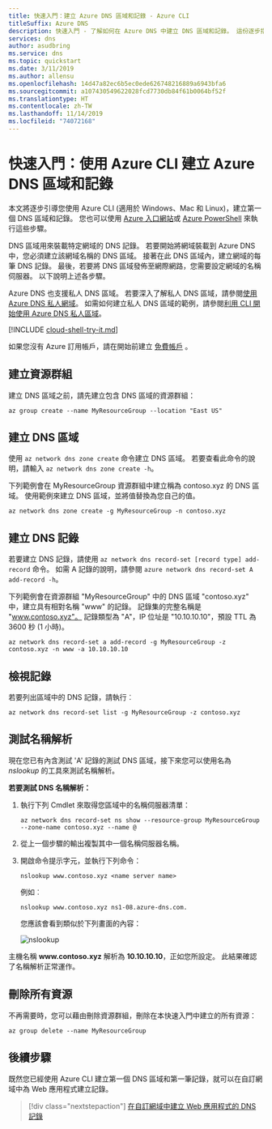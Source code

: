 ```yaml
---
title: 快速入門：建立 Azure DNS 區域和記錄 - Azure CLI
titleSuffix: Azure DNS
description: 快速入門 - 了解如何在 Azure DNS 中建立 DNS 區域和記錄。 這份逐步指南將引導您使用 Azure CLI 建立和管理第一個 DNS 區域和記錄。
services: dns
author: asudbring
ms.service: dns
ms.topic: quickstart
ms.date: 3/11/2019
ms.author: allensu
ms.openlocfilehash: 14d47a82ec6b5ec0ede626748216889a6943bfa6
ms.sourcegitcommit: a107430549622028fcd7730db84f61b0064bf52f
ms.translationtype: HT
ms.contentlocale: zh-TW
ms.lasthandoff: 11/14/2019
ms.locfileid: "74072168"
---
```

# <a name="quickstart-create-an-azure-dns-zone-and-record-using-azure-cli"></a>快速入門：使用 Azure CLI 建立 Azure DNS 區域和記錄

本文將逐步引導您使用 Azure CLI (適用於 Windows、Mac 和 Linux)，建立第一個 DNS 區域和記錄。 您也可以使用 [Azure 入口網站](dns-getstarted-portal.md)或 [Azure PowerShell](dns-getstarted-powershell.md) 來執行這些步驟。

DNS 區域用來裝載特定網域的 DNS 記錄。 若要開始將網域裝載到 Azure DNS 中，您必須建立該網域名稱的 DNS 區域。 接著在此 DNS 區域內，建立網域的每筆 DNS 記錄。 最後，若要將 DNS 區域發佈至網際網路，您需要設定網域的名稱伺服器。 以下說明上述各步驟。

Azure DNS 也支援私人 DNS 區域。 若要深入了解私人 DNS 區域，請參閱[使用 Azure DNS 私人網域](private-dns-overview.md)。 如需如何建立私人 DNS 區域的範例，請參閱[利用 CLI 開始使用 Azure DNS 私人區域](./private-dns-getstarted-cli.md)。

[!INCLUDE [cloud-shell-try-it.md](../../includes/cloud-shell-try-it.md)]

如果您沒有 Azure 訂用帳戶，請在開始前建立 [免費帳戶](https://azure.microsoft.com/free/?WT.mc_id=A261C142F) 。

## <a name="create-the-resource-group"></a>建立資源群組

建立 DNS 區域之前，請先建立包含 DNS 區域的資源群組：

```azurecli
az group create --name MyResourceGroup --location "East US"
```

## <a name="create-a-dns-zone"></a>建立 DNS 區域

使用 `az network dns zone create` 命令建立 DNS 區域。 若要查看此命令的說明，請輸入 `az network dns zone create -h`。

下列範例會在 MyResourceGroup  資源群組中建立稱為 contoso.xyz  的 DNS 區域。 使用範例來建立 DNS 區域，並將值替換為您自己的值。

```azurecli
az network dns zone create -g MyResourceGroup -n contoso.xyz
```

## <a name="create-a-dns-record"></a>建立 DNS 記錄

若要建立 DNS 記錄，請使用 `az network dns record-set [record type] add-record` 命令。 如需 A 記錄的說明，請參閱 `azure network dns record-set A add-record -h`。

下列範例會在資源群組 "MyResourceGroup" 中的 DNS 區域 "contoso.xyz" 中，建立具有相對名稱 "www" 的記錄。 記錄集的完整名稱是 "www.contoso.xyz"。 記錄類型為 "A"，IP 位址是 "10.10.10.10"，預設 TTL 為 3600 秒 (1 小時)。

```azurecli
az network dns record-set a add-record -g MyResourceGroup -z contoso.xyz -n www -a 10.10.10.10
```

## <a name="view-records"></a>檢視記錄

若要列出區域中的 DNS 記錄，請執行︰

```azurecli
az network dns record-set list -g MyResourceGroup -z contoso.xyz
```

## <a name="test-the-name-resolution"></a>測試名稱解析

現在您已有內含測試 'A' 記錄的測試 DNS 區域，接下來您可以使用名為 *nslookup* 的工具來測試名稱解析。 

**若要測試 DNS 名稱解析：**

1. 執行下列 Cmdlet 來取得您區域中的名稱伺服器清單：

   ```azurecli
   az network dns record-set ns show --resource-group MyResourceGroup --zone-name contoso.xyz --name @
   ```

1. 從上一個步驟的輸出複製其中一個名稱伺服器名稱。

1. 開啟命令提示字元，並執行下列命令：

   ```
   nslookup www.contoso.xyz <name server name>
   ```

   例如︰

   ```
   nslookup www.contoso.xyz ns1-08.azure-dns.com.
   ```

   您應該會看到類似於下列畫面的內容：

   ![nslookup](media/dns-getstarted-portal/nslookup.PNG)

主機名稱 **www\.contoso.xyz** 解析為 **10.10.10.10**，正如您所設定。 此結果確認了名稱解析正常運作。

## <a name="delete-all-resources"></a>刪除所有資源

不再需要時，您可以藉由刪除資源群組，刪除在本快速入門中建立的所有資源：

```azurecli
az group delete --name MyResourceGroup
```

## <a name="next-steps"></a>後續步驟

既然您已經使用 Azure CLI 建立第一個 DNS 區域和第一筆記錄，就可以在自訂網域中為 Web 應用程式建立記錄。

> [!div class="nextstepaction"]
> [在自訂網域中建立 Web 應用程式的 DNS 記錄](./dns-web-sites-custom-domain.md)
